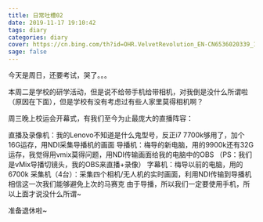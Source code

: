 ```yaml
---
title: 日常吐槽02
date: 2019-11-17 19:10:42
tags: diary
categories: diary
cover: https://cn.bing.com/th?id=OHR.VelvetRevolution_EN-CN6536020339_1920x1080.jpg&rf=LaDigue_1920x1080.jpg&pid=hp
sage: false
---
```


今天是周日，还要考试，哭了。。。

本周二是学校的研学活动，但是说不给带手机给带相机，对我倒是没什么所谓啦（原因在下面），但是学校有没有考虑过有些人家里莫得相机啊？

周三晚上校运会开幕式，有我们至今为止最庞大的直播阵容：

直播及录像机：我的Lenovo不知道是什么鬼型号，反正i7 7700k够用了，加个16G运存，用NDI采集导播机的画面
导播机：梅导的新电脑，用的9900k还有32G运存，我觉得用vmix莫得问题，用NDI传输画面给我的电脑中的OBS
（PS：我们是vMix导播切镜头，我的OBS来直播+录像）
字幕机：梅导以前的电脑，用的6700k
采集机（4台）：采集四个相机/无人机的实时画面，利用NDI传输到导播机
相信这一次我们能够避免上次的马赛克
由于导播，所以我们一定要使用手机，所以上面才说没什么所谓~

准备退休啦~